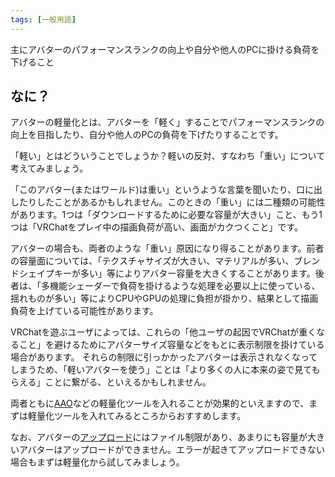 ```yaml
---
tags: [一般用語]
---
```


主にアバターのパフォーマンスランクの向上や自分や他人のPCに掛ける負荷を下げること

## なに？

アバターの軽量化とは、アバターを「軽く」することでパフォーマンスランクの向上を目指したり、自分や他人のPCの負荷を下げたりすることです。

「軽い」とはどういうことでしょうか？軽いの反対、すなわち「重い」について考えてみましょう。

「このアバター(またはワールド)は重い」というような言葉を聞いたり、口に出したりしたことがあるかもしれません。このときの「重い」には二種類の可能性があります。1つは「ダウンロードするために必要な容量が大きい」こと、もう1つは「VRChatをプレイ中の描画負荷が高い、画面がカクつくこと」です。

アバターの場合も、両者のような「重い」原因になり得ることがあります。前者の容量面については、「テクスチャサイズが大きい、マテリアルが多い、ブレンドシェイプキーが多い」等によりアバター容量を大きくすることがあります。後者は、「多機能シェーダーで負荷を掛けるような処理を必要以上に使っている、揺れものが多い」等によりCPUやGPUの処理に負担が掛かり、結果として描画負荷を上げている可能性があります。

VRChatを遊ぶユーザによっては、これらの「他ユーザの起因でVRChatが重くなること」を避けるためにアバターサイズ容量などをもとに表示制限を掛けている場合があります。
それらの制限に引っかかったアバターは表示されなくなってしまうため、「軽いアバターを使う」ことは「より多くの人に本来の姿で見てもらえる」ことに繋がる、といえるかもしれません。

両者ともに[AAO](/docs/索引/ABC/AAO-AvatarOptimizer)などの軽量化ツールを入れることが効果的といえますので、まずは軽量化ツールを入れてみるところからおすすめします。

なお、アバターの[アップロード](/docs/索引/あ行/アップロード)にはファイル制限があり、あまりにも容量が大きいアバターはアップロードができません。エラーが起きてアップロードできない場合もまずは軽量化から試してみましょう。
